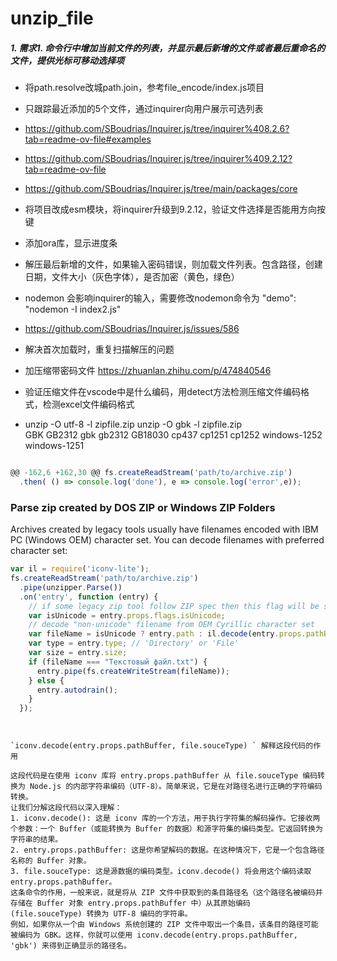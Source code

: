 # unzip_file

##### 1. 需求1. 命令行中增加当前文件的列表，并显示最后新增的文件或者最后重命名的文件，提供光标可移动选择项
 - 将path.resolve改城path.join，参考file_encode/index.js项目
 - 只跟踪最近添加的5个文件，通过inquirer向用户展示可选列表
 - https://github.com/SBoudrias/Inquirer.js/tree/inquirer%408.2.6?tab=readme-ov-file#examples
 - https://github.com/SBoudrias/Inquirer.js/tree/inquirer%409.2.12?tab=readme-ov-file
 - https://github.com/SBoudrias/Inquirer.js/tree/main/packages/core
 - 将项目改成esm模块，将inquirer升级到9.2.12，验证文件选择是否能用方向按键
 - 添加ora库，显示进度条
 - 解压最后新增的文件，如果输入密码错误，则加载文件列表。包含路径，创建日期，文件大小（灰色字体），是否加密（黄色，绿色）
- nodemon 会影响inquirer的输入，需要修改nodemon命令为     "demo": "nodemon -I index2.js"
- https://github.com/SBoudrias/Inquirer.js/issues/586

- 解决首次加载时，重复扫描解压的问题


- 加压缩带密码文件 https://zhuanlan.zhihu.com/p/474840546
- 验证压缩文件在vscode中是什么编码，用detect方法检测压缩文件编码格式，检测excel文件编码格式

- unzip -O utf-8 -l zipfile.zip   unzip -O gbk -l zipfile.zip   
GBK GB2312 gbk gb2312 GB18030 cp437  cp1251 cp1252 windows-1252 windows-1251



```js

@@ -162,6 +162,30 @@ fs.createReadStream('path/to/archive.zip')
  .then( () => console.log('done'), e => console.log('error',e));
```

### Parse zip created by DOS ZIP or Windows ZIP Folders
Archives created by legacy tools usually have filenames encoded with IBM PC (Windows OEM) character set.
You can decode filenames with preferred character set:
```js
var il = require('iconv-lite');
fs.createReadStream('path/to/archive.zip')
  .pipe(unzipper.Parse())
  .on('entry', function (entry) {
    // if some legacy zip tool follow ZIP spec then this flag will be set
    var isUnicode = entry.props.flags.isUnicode;
    // decode "non-unicode" filename from OEM Cyrillic character set
    var fileName = isUnicode ? entry.path : il.decode(entry.props.pathBuffer, 'cp866');
    var type = entry.type; // 'Directory' or 'File'
    var size = entry.size;
    if (fileName === "Текстовый файл.txt") {
      entry.pipe(fs.createWriteStream(fileName));
    } else {
      entry.autodrain();
    }
  });
```

```


`iconv.decode(entry.props.pathBuffer, file.souceType) ` 解释这段代码的作用

这段代码是在使用 iconv 库将 entry.props.pathBuffer 从 file.souceType 编码转换为 Node.js 的内部字符串编码（UTF-8）。简单来说，它是在对路径名进行正确的字符编码转换。
让我们分解这段代码以深入理解：
1. iconv.decode(): 这是 iconv 库的一个方法，用于执行字符集的解码操作。它接收两个参数：一个 Buffer（或能转换为 Buffer 的数据）和源字符集的编码类型。它返回转换为字符串的结果。
2. entry.props.pathBuffer: 这是你希望解码的数据。在这种情况下，它是一个包含路径名称的 Buffer 对象。
3. file.souceType: 这是源数据的编码类型。iconv.decode() 将会用这个编码读取 entry.props.pathBuffer。
这条命令的作用，一般来说，就是将从 ZIP 文件中获取到的条目路径名（这个路径名被编码并存储在 Buffer 对象 entry.props.pathBuffer 中）从其原始编码 (file.souceType) 转换为 UTF-8 编码的字符串。
例如，如果你从一个由 Windows 系统创建的 ZIP 文件中取出一个条目，该条目的路径可能被编码为 GBK。这样，你就可以使用 iconv.decode(entry.props.pathBuffer, 'gbk') 来得到正确显示的路径名。